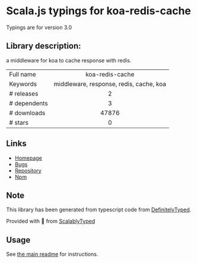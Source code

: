 
# Scala.js typings for koa-redis-cache

Typings are for version 3.0

## Library description:
a middleware for koa to cache response with redis.

|                    |                 |
| ------------------ | :-------------: |
| Full name          | koa-redis-cache |
| Keywords           | middleware, response, redis, cache, koa |
| # releases         | 2 |
| # dependents       | 3 |
| # downloads        | 47876 |
| # stars            | 0 |

## Links
- [Homepage](https://github.com/coderhaoxin/koa-redis-cache#readme)
- [Bugs](https://github.com/coderhaoxin/koa-redis-cache/issues)
- [Repository](https://github.com/coderhaoxin/koa-redis-cache)
- [Npm](https://www.npmjs.com/package/koa-redis-cache)
    


## Note
This library has been generated from typescript code from [DefinitelyTyped](https://definitelytyped.org).

Provided with :purple_heart: from [ScalablyTyped](https://github.com/oyvindberg/ScalablyTyped)

## Usage
See [the main readme](../../readme.md) for instructions.


